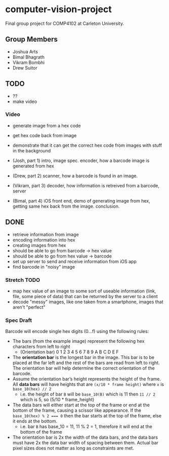 # computer-vision-project

Final group project for COMP4102 at Carleton University.

## Group Members

- Joshua Arts
- Bimal Bhagrath
- Vikram Bombhi
- Drew Suitor


## TODO
- ??
- make video

### Video
- generate image from a hex code
- get hex code back from image
- demonstrate that it can get the correct hex code from images with stuff in the background

- (Josh, part 1) intro, image spec. encoder, how a barcode image is generated from hex
- (Drew, part 2) scanner, how a barcode is found in an image.
- (Vikram, part 3) decoder, how information is retreived from a barcode, server
- (Bimal, part 4) iOS front end, demo of generating image from hex, getting same hex back from the image. conclusion.

## DONE
- retrieve information from image
- encoding information into hex
- creating images from hex
- should be able to go from barcode -> hex value
- should be able to go from hex value -> barcode
- set up server to send and receive information from iOS app
- find barcode in "noisy" image

### Stretch TODO
- map hex value of an image to some sort of useable information (link, file, some piece of data) that can be returned by the server to a client
- decode "messy" images, like one taken from a smartphone, images that aren't "perfect"

### Spec Draft

Barcode will encode single hex digits (0…f) using the following rules:

- The bars (from the example image) represent the following hex characters from left to right
    - (Orientation bar) 0 1 2 3 4 5 6 7 8 9 A B C D E F
- The __orientation bar__ is the longest bar in the image. This bar is to be placed at the far left and the rest of the bars are read from left to right. The orientation bar will help determine the correct orientation of the barcode.
- Assume the orientation bar’s height represents the height of the frame. All __data bars__ will have heights that are `(x/10 * frame height)` where `x` is `base_10(hex) // 2`
    - i.e. the height of bar `B` will be `base_10(B)` which is 11 then `11 // 2` which is 5, so (5/10 * frame_height)
- The data bars will either start at the top of the frame or end at the bottom of the frame, causing a scissor like appearance. If the `base_10(hex) % 2 === 0` then the bar starts at the top of the frame, else it ends at the bottom.
    - i.e. bar `B` has base_10 = 11, 11 % 2 = 1, therefore it will end at the bottom of the frame
- The orientation bar is 2x the width of the data bars, and the data bars must have 2x the data bar width of spacing between them. Actual bar pixel sizes does not matter as long as constraints are met.

